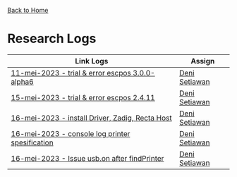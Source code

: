 [Back to Home](https://github.com/denitiawan/electron-react-boilerplate-printthermal/blob/main/README.md)

# Research Logs

| Link Logs | Assign |
|--|--|
|[11-mei-2023 - trial & error escpos 3.0.0-alpha6](https://github.com/denitiawan/research-electron-react-boilerplate-printthermal/blob/main/research-logs/research-log-12052023.md)|[Deni Setiawan](https://github.com/denitiawan)|
|[15-mei-2023 - trial & error escpos 2.4.11](https://github.com/denitiawan/research-electron-react-boilerplate-printthermal/blob/main/research-logs/research-log-15052023.md)|[Deni Setiawan](https://github.com/denitiawan)|
|[16-mei-2023 - install Driver, Zadig, Recta Host](https://github.com/denitiawan/research-electron-react-boilerplate-printthermal/blob/main/research-logs/research-log-15052023-driverzadigrectahost.md)|[Deni Setiawan](https://github.com/denitiawan)|
|[16-mei-2023 - console log printer spesification](https://github.com/denitiawan/research-electron-react-boilerplate-printthermal/blob/main/research-logs/research-log-16052023.md)|[Deni Setiawan](https://github.com/denitiawan)|
|[16-mei-2023 - Issue usb.on after findPrinter](https://github.com/denitiawan/research-electron-react-boilerplate-printthermal/blob/main/research-logs/research-log-16052023-issueusb_on.md)|[Deni Setiawan](https://github.com/denitiawan)|




